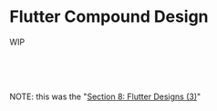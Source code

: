 # Flutter Compound Design

WIP
<br />
<br />


<br />
<br />

NOTE: this was the "[Section 8: Flutter Designs (3)](https://www.udemy.com/course/flutter-ios-android-fernando-herrera/learn/lecture/14521710#overview)"
